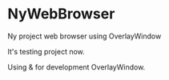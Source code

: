 NyWebBrowser
============

Ny project web browser using OverlayWindow

It's testing project now.

Using & for development OverlayWindow.
